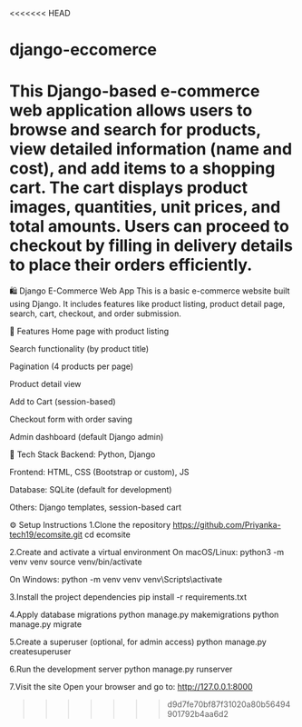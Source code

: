 <<<<<<< HEAD
# django-eccomerce
 This Django-based e-commerce web application allows users to browse and search for products, view detailed information (name and cost), and add items to a shopping cart. The cart displays product images, quantities, unit prices, and total amounts. Users can proceed to checkout by filling in delivery details to place their orders efficiently.
=======
🛍️ Django E-Commerce Web App
This is a basic e-commerce website built using Django. It includes features like product listing, product detail page, search, cart, checkout, and order submission.

🚀 Features
Home page with product listing

Search functionality (by product title)

Pagination (4 products per page)

Product detail view

Add to Cart (session-based)

Checkout form with order saving

Admin dashboard (default Django admin)

🧱 Tech Stack
Backend: Python, Django

Frontend: HTML, CSS (Bootstrap or custom), JS

Database: SQLite (default for development)

Others: Django templates, session-based cart

⚙️ Setup Instructions
1.Clone the repository
https://github.com/Priyanka-tech19/ecomsite.git
cd ecomsite

2.Create and activate a virtual environment
On macOS/Linux:
python3 -m venv venv
source venv/bin/activate

On Windows:
python -m venv venv
venv\Scripts\activate

3.Install the project dependencies
pip install -r requirements.txt

4.Apply database migrations
python manage.py makemigrations
python manage.py migrate

5.Create a superuser (optional, for admin access)
python manage.py createsuperuser

6.Run the development server
python manage.py runserver

7.Visit the site
Open your browser and go to:
http://127.0.0.1:8000









>>>>>>> d9d7fe70bf87f31020a80b56494901792b4aa6d2
